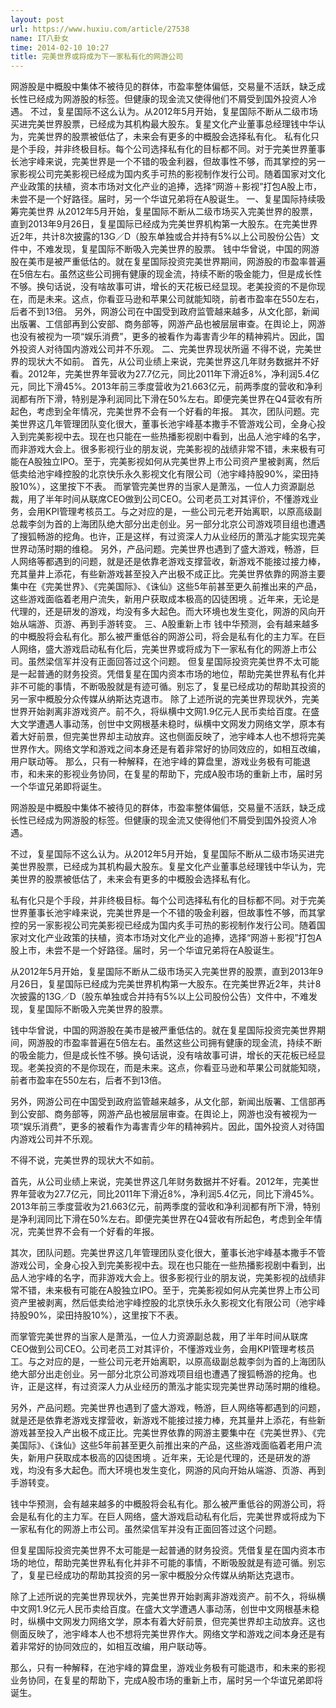 ```yaml
---
layout: post
url: https://www.huxiu.com/article/27538
name: IT八卦女
time: 2014-02-10 10:27
title: 完美世界或将成为下一家私有化的网游公司
---
```

网游股是中概股中集体不被待见的群体，市盈率整体偏低，交易量不活跃，缺乏成长性已经成为网游股的标签。但健康的现金流又使得他们不屑受到国外投资人冷遇。 不过，复星国际不这么认为。从2012年5月开始，复星国际不断从二级市场买进完美世界股票，已经成为其机构最大股东。复星文化产业董事总经理钱中华认为，完美世界的股票被低估了，未来会有更多的中概股会选择私有化。 私有化只是个手段，并非终极目标。每个公司选择私有化的目标都不同。对于完美世界董事长池宇峰来说，完美世界是一个不错的吸金利器，但故事性不够，而其掌控的另一家影视公司完美影视已经成为国内炙手可热的影视制作发行公司。随着国家对文化产业政策的扶植，资本市场对文化产业的追捧，选择“网游＋影视”打包A股上市，未尝不是一个好路径。届时，另一个华谊兄弟将在A股诞生。 一、复星国际持续吸筹完美世界 从2012年5月开始，复星国际不断从二级市场买入完美世界的股票，直到2013年9月26日，复星国际已经成为完美世界机构第一大股东。在完美世界近2年，共计8次披露的13G／D（股东单独或合并持有5%以上公司股份公告）文件中，不难发现，复星国际不断吸入完美世界的股票。 钱中华曾说，中国的网游股在美市是被严重低估的。就在复星国际投资完美世界期间，网游股的市盈率普遍在5倍左右。虽然这些公司拥有健康的现金流，持续不断的吸金能力，但是成长性不够。换句话说，没有啥故事可讲，增长的天花板已经显现。老美投资的不是你现在，而是未来。这点，你看亚马逊和苹果公司就能知晓，前者市盈率在550左右，后者不到13倍。 另外，网游公司在中国受到政府监管越来越多，从文化部，新闻出版署、工信部再到公安部、商务部等，网游产品也被层层审查。在舆论上，网游也没有被视为一项“娱乐消费”，更多的被看作为毒害青少年的精神鸦片。因此，国外投资人对待国内游戏公司并不乐观。 二、完美世界现状所逼 不得不说，完美世界的现状大不如前。 首先，从公司业绩上来说，完美世界这几年财务数据并不好看。2012年，完美世界年营收为27.7亿元，同比2011年下滑近8%，净利润5.4亿元，同比下滑45%。2013年前三季度营收为21.663亿元，前两季度的营收和净利润都有所下滑，特别是净利润同比下滑在50%左右。即便完美世界在Q4营收有所起色，考虑到全年情况，完美世界不会有一个好看的年报。 其次，团队问题。完美世界这几年管理团队变化很大，董事长池宇峰基本撒手不管游戏公司，全身心投入到完美影视中去。现在也只能在一些热播影视剧中看到，出品人池宇峰的名字，而非游戏大会上。很多影视行业的朋友说，完美影视的战绩非常不错，未来极有可能在A股独立IPO。至于，完美影视如何从完美世界上市公司资产里被剥离，然后低卖给池宇峰控股的北京快乐永久影视文化有限公司（池宇峰持股90%，梁田持股10%），这里按下不表。 而掌管完美世界的当家人是萧泓，一位人力资源副总裁，用了半年时间从联席CEO做到公司CEO。公司老员工对其评价，不懂游戏业务，会用KPI管理考核员工。与之对应的是，一些公司元老开始离职，以原高级副总裁李剑为首的上海团队绝大部分出走创业。另一部分北京公司游戏项目组也遭遇了搜狐畅游的挖角。也许，正是这样，有过资深人力从业经历的萧泓才能实现完美世界动荡时期的维稳。 另外，产品问题。完美世界也遇到了盛大游戏，畅游，巨人网络等都遇到的问题，就是还是依靠老游戏支撑营收，新游戏不能接过接力棒，充其量井上添花，有些新游戏甚至投入产出极不成正比。完美世界依靠的网游主要集中在《完美世界》、《完美国际》、《诛仙》这些5年前甚至更久前推出来的产品，这些游戏面临着老用户流失，新用户获取成本极高的囚徒困境 。近年来，无论是代理的，还是研发的游戏，均没有多大起色。而大环境也发生变化，网游的风向开始从端游、页游、再到手游转变。 三、A股重新上市 钱中华预测，会有越来越多的中概股将会私有化。那么被严重低谷的网游公司，将会是私有化的主力军。在巨人网络，盛大游戏启动私有化后，完美世界或将成为下一家私有化的网游上市公司。虽然梁信军并没有正面回答过这个问题。 但复星国际投资完美世界不太可能是一起普通的财务投资。凭借复星在国内资本市场的地位，帮助完美世界私有化并非不可能的事情，不断吸股就是有迹可循。别忘了，复星已经成功的帮助其投资的另一家中概股分众传媒从纳斯达克退市。 除了上述所说的完美世界现状外，完美世界开始剥离非游戏资产。前不久，将纵横中文网1.9亿元人民币卖给百度。在盛大文学遭遇人事动荡，创世中文网根基未稳时，纵横中文网发力网络文学，原本有着大好前景，但完美世界却主动放弃。这也侧面反映了，池宇峰本人也不想将完美世界作大。网络文学和游戏之间本身还是有着非常好的协同效应的，如相互改编，用户联动等。 那么，只有一种解释，在池宇峰的算盘里，游戏业务极有可能退市，和未来的影视业务协同，在复星的帮助下，完成A股市场的重新上市，届时另一个华谊兄弟即将诞生。

网游股是中概股中集体不被待见的群体，市盈率整体偏低，交易量不活跃，缺乏成长性已经成为网游股的标签。但健康的现金流又使得他们不屑受到国外投资人冷遇。

不过，复星国际不这么认为。从2012年5月开始，复星国际不断从二级市场买进完美世界股票，已经成为其机构最大股东。复星文化产业董事总经理钱中华认为，完美世界的股票被低估了，未来会有更多的中概股会选择私有化。

私有化只是个手段，并非终极目标。每个公司选择私有化的目标都不同。对于完美世界董事长池宇峰来说，完美世界是一个不错的吸金利器，但故事性不够，而其掌控的另一家影视公司完美影视已经成为国内炙手可热的影视制作发行公司。随着国家对文化产业政策的扶植，资本市场对文化产业的追捧，选择“网游＋影视”打包A股上市，未尝不是一个好路径。届时，另一个华谊兄弟将在A股诞生。

从2012年5月开始，复星国际不断从二级市场买入完美世界的股票，直到2013年9月26日，复星国际已经成为完美世界机构第一大股东。在完美世界近2年，共计8次披露的13G／D（股东单独或合并持有5%以上公司股份公告）文件中，不难发现，复星国际不断吸入完美世界的股票。

钱中华曾说，中国的网游股在美市是被严重低估的。就在复星国际投资完美世界期间，网游股的市盈率普遍在5倍左右。虽然这些公司拥有健康的现金流，持续不断的吸金能力，但是成长性不够。换句话说，没有啥故事可讲，增长的天花板已经显现。老美投资的不是你现在，而是未来。这点，你看亚马逊和苹果公司就能知晓，前者市盈率在550左右，后者不到13倍。

另外，网游公司在中国受到政府监管越来越多，从文化部，新闻出版署、工信部再到公安部、商务部等，网游产品也被层层审查。在舆论上，网游也没有被视为一项“娱乐消费”，更多的被看作为毒害青少年的精神鸦片。因此，国外投资人对待国内游戏公司并不乐观。

不得不说，完美世界的现状大不如前。

首先，从公司业绩上来说，完美世界这几年财务数据并不好看。2012年，完美世界年营收为27.7亿元，同比2011年下滑近8%，净利润5.4亿元，同比下滑45%。2013年前三季度营收为21.663亿元，前两季度的营收和净利润都有所下滑，特别是净利润同比下滑在50%左右。即便完美世界在Q4营收有所起色，考虑到全年情况，完美世界不会有一个好看的年报。

其次，团队问题。完美世界这几年管理团队变化很大，董事长池宇峰基本撒手不管游戏公司，全身心投入到完美影视中去。现在也只能在一些热播影视剧中看到，出品人池宇峰的名字，而非游戏大会上。很多影视行业的朋友说，完美影视的战绩非常不错，未来极有可能在A股独立IPO。至于，完美影视如何从完美世界上市公司资产里被剥离，然后低卖给池宇峰控股的北京快乐永久影视文化有限公司（池宇峰持股90%，梁田持股10%），这里按下不表。

而掌管完美世界的当家人是萧泓，一位人力资源副总裁，用了半年时间从联席CEO做到公司CEO。公司老员工对其评价，不懂游戏业务，会用KPI管理考核员工。与之对应的是，一些公司元老开始离职，以原高级副总裁李剑为首的上海团队绝大部分出走创业。另一部分北京公司游戏项目组也遭遇了搜狐畅游的挖角。也许，正是这样，有过资深人力从业经历的萧泓才能实现完美世界动荡时期的维稳。

另外，产品问题。完美世界也遇到了盛大游戏，畅游，巨人网络等都遇到的问题，就是还是依靠老游戏支撑营收，新游戏不能接过接力棒，充其量井上添花，有些新游戏甚至投入产出极不成正比。完美世界依靠的网游主要集中在《完美世界》、《完美国际》、《诛仙》这些5年前甚至更久前推出来的产品，这些游戏面临着老用户流失，新用户获取成本极高的囚徒困境 。近年来，无论是代理的，还是研发的游戏，均没有多大起色。而大环境也发生变化，网游的风向开始从端游、页游、再到手游转变。

钱中华预测，会有越来越多的中概股将会私有化。那么被严重低谷的网游公司，将会是私有化的主力军。在巨人网络，盛大游戏启动私有化后，完美世界或将成为下一家私有化的网游上市公司。虽然梁信军并没有正面回答过这个问题。

但复星国际投资完美世界不太可能是一起普通的财务投资。凭借复星在国内资本市场的地位，帮助完美世界私有化并非不可能的事情，不断吸股就是有迹可循。别忘了，复星已经成功的帮助其投资的另一家中概股分众传媒从纳斯达克退市。

除了上述所说的完美世界现状外，完美世界开始剥离非游戏资产。前不久，将纵横中文网1.9亿元人民币卖给百度。在盛大文学遭遇人事动荡，创世中文网根基未稳时，纵横中文网发力网络文学，原本有着大好前景，但完美世界却主动放弃。这也侧面反映了，池宇峰本人也不想将完美世界作大。网络文学和游戏之间本身还是有着非常好的协同效应的，如相互改编，用户联动等。

那么，只有一种解释，在池宇峰的算盘里，游戏业务极有可能退市，和未来的影视业务协同，在复星的帮助下，完成A股市场的重新上市，届时另一个华谊兄弟即将诞生。

